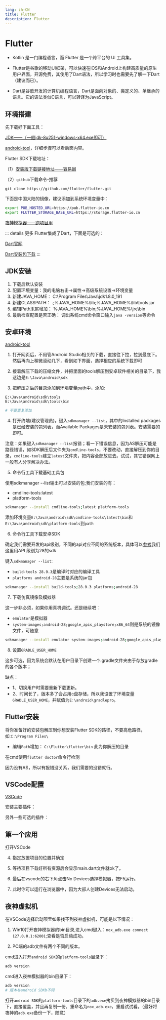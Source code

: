 ```yaml
---
lang: zh-CN
title: Flutter
description: Flutter
---
```


# Flutter


- Kotlin 是一门编程语言，而 Flutter 是一个跨平台的 UI 工具集。

- Flutter是谷歌的移动UI框架，可以快速在iOS和Android上构建高质量的原生用户界面，开源免费，其使用了Dart语法，所以学习时也需要先了解一下Dart（建议而已）。

- Dart是谷歌开发的计算机编程语言，Dart是面向对象的、类定义的、单继承的语言。它的语法类似C语言，可以转译为JavaScript。

## 环境搭建

先下载好下面工具：

[JDK——（一般jdk-8u251-windows-x64.exe即可）](https://www.oracle.com/java/technologies/downloads/#java8)


[android-tool](https://developer.android.google.cn/studio?hl=zh-cn)，详细步骤可以看后面内容。

Flutter SDK下载地址：

（1）[安装版下载链接地址——容易崩](https://flutter.dev/docs/get-started/install/windows#)

（2）`github`下载命令-推荐

```git
git clone https://github.com/flutter/flutter.git
```

下面是中国大陆的镜像，建议添加到系统环境变量中：

```bash
export PUB_HOSTED_URL=https://pub.flutter-io.cn
export FLUTTER_STORAGE_BASE_URL=https://storage.flutter-io.cn
```

[夜神模拟器——跑项目用](https://www.yeshen.com/)

::: details 更多
Flutter集成了Dart，下面是可选的：

[Dart官网](https://dart.cn/)

[Dart安装包下载](https://gekorm.com/dart-windows/)
:::

## JDK安装

1. 下载后默认安装
2. 配置环境变量：我的电脑右击->属性->高级系统设置->环境变量
3. 新建JAVA_HOME： C:\Program Files\Java\jdk1.8.0_191
4. 新建CLASSPATH： .;%JAVA_HOME%\lib;%JAVA_HOME%\lib\tools.jar
5. 编辑Path末尾增加： %JAVA_HOME%\bin;%JAVA_HOME%\jre\bin
6. 最后检查配置是否正确： 调出系统cmd命令窗口输入`java -version`等命令

<!-- <center><img src="https://gitee.com/IU_UI/drawing-bed/raw/master/img/202203071156412.png" alt="202203071156412"/></center> -->


## 安卓环境

[android-tool](https://developer.android.google.cn/studio?hl=zh-cn)

1. 打开网页后，不用管Android Studio相关的下载，直接往下拉，拉到最底下。然后再向上稍微滚动几下，看到如下界面，选择相应的系统下载即可

<!-- <center><img src="https://gitee.com/IU_UI/drawing-bed/raw/master/img/202203071211363.png" alt="202203071211363"/></center> -->

2. 接着解压下载的压缩文件，并把里面的tools解压到安卓软件相关的目录下，我这边是`E:\Java\android\sdk`

3. 把解压之后的目录添加到环境变量path中，添加:

```bash
E:\Java\android\sdk\tools
E:\Java\android\sdk\tools\bin

# 不要重复添加
```

4. 打开终端(建议管理员)，键入`sdkmanager --list`，其中的Installed packages是已经安装的包列表，而Available Packages是未安装的包列表。安装需要的即可。

<!-- <center><img src="https://gitee.com/IU_UI/drawing-bed/raw/master/img/202203071226428.png" alt="202203071226428"/></center> -->

注意：如果键入`sdkmanager --list`报错；看一下错误信息，因为AS解压可能是路径错误，如SDK解压后文件夹为`cmdline-tools`，不要改动，直接解压到你的目录，`cmdline-tools`建立`latest`文件夹，把内容全部放进去。试试，其它错误网上一般有人分享解决办法。

5. 命令行工具下载基础工具包

使用sdkmanager --list输出可以安装的包;我们安装的有：

- cmdline-tools:latest
- platform-tools

```bash
sdkmanager --install cmdline-tools;latest platform-tools
```

添加环境变量`E:\Java\android\sdk\cmdline-tools\latest\bin`和`E:\Java\android\sdk\platform-tools`到`path`

6. 命令行工具下载安卓SDK

确定我们需要开发的api级别，不同的api对应不同的系统版本，具体可以[参考](https://developer.android.google.cn/guide/topics/manifest/uses-sdk-element?hl=zh-cn)我们这里用API 级别为28的sdk

键入`sdkmanager --list`:

- `build-tools 28.0.3`是编译时对应的编译工具
- `platforms android-28`主要是系统的jar包

```bash
sdkmanager --install build-tools;28.0.3 platforms;android-28
```

7. 下载仿真镜像及模拟器

这一步非必须，如果你用真机调试。还是继续吧：

- `emulator`是模拟器
- `system-images;android-28;google_apis_playstore;x86_64`则是系统的镜像文件，可随意

```bash
sdkmanager --install emulator system-images;android-28;google_apis_playstore;x86_64
```

8. 设置`GRADLE_USER_HOME`

这步可选，因为系统会默认在用户目录下创建一个.gradle文件夹由于存放gradle的各个版本；

缺点：

- 1、切换用户时需要重新下载更新。
- 2、时间长了，版本多了会占用c盘存储，所以我设置了环境变量`GRADLE_USER_HOME`，并赋值为`E:\android\gradlepro`。

## Flutter安装

将你准备好的安装包解压到你想安装Flutter SDK的路径，不要高危路径，如:`C:\Program Files\`

- 编辑`Path`增加： `C:\Flutter\flutter\bin` 此为你解压的目录

在cmd使用`flutter doctor`命令行检测

<!-- <center><img src="https://gitee.com/IU_UI/drawing-bed/raw/master/img/202203071408156.png" alt="202203071408156"/></center> -->

因为没有AS，所以有报错没关系，我们需要的没错就行。

## VSCode配置

[VSCode](https://code.visualstudio.com/)

安装主要插件：

<!-- <center><img src="https://gitee.com/IU_UI/drawing-bed/raw/master/img/202203071418912.png" alt="202203071418912"/></center> -->

另外一些可选的插件：

<!-- <center><img src="https://gitee.com/IU_UI/drawing-bed/raw/master/img/202203071419378.png" alt="202203071419378"/></center> -->


## 第一个应用

打开VSCode

<!-- <center><img src="https://gitee.com/IU_UI/drawing-bed/raw/master/img/202203071442875.png" alt="202203071442875"/></center> -->


<!-- 
<center><img src="https://gitee.com/IU_UI/drawing-bed/raw/master/img/202203071442802.png" alt="202203071442802"/></center> -->

4. 指定放置项目的位置并确定

5. 等待项目下载好所有资源后会显示main.dart文件就ok了。

<!-- <center><img src="https://gitee.com/IU_UI/drawing-bed/raw/master/img/202203071423553.png" alt="202203071423553"/></center> -->

6. 最后在vscode的右下角点击No Devices选择模拟器，按F5运行。

7. 此时你可以运行在浏览器中，因为大部人创建Devices无法启动。

## 夜神虚拟机

在VSCode选择启动项里如果找不到夜神虚拟机，可能是以下情况：

1. Win10打开夜神模拟器的bin目录,进入cmd键入：`nox_adb.exe connect 127.0.0.1:62001`;查看是否启动成功。

2. PC端的adb文件有两个不同的版本。

cmd进入打开`android SDK`的`platform-tools`目录下：

```bash
adb version
```

cmd进入夜神模拟器的bin目录下：

```bash
adb version
# 版本与android SDKb不同
```

打开`android SDK`的`platform-tools`目录下的`adb.exe`拷贝到夜神模拟器的bin目录下，直接覆盖，并且再复制一份，重命名为`nox_adb.exe`，重启试试看。（最好将夜神的`adb.exe`备份一下，随意）

